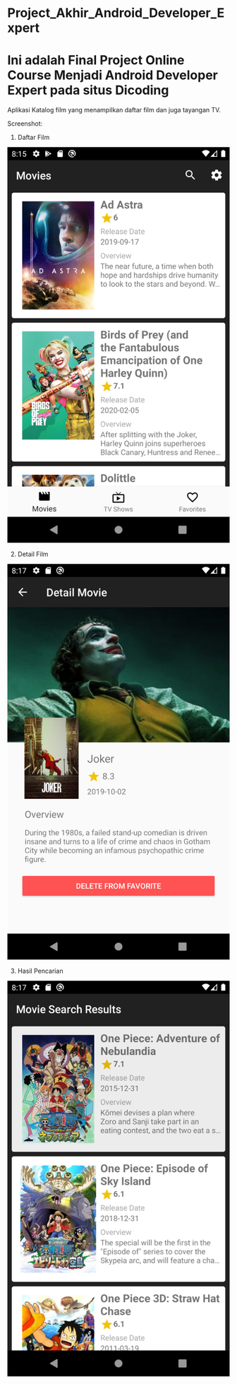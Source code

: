 # Project_Akhir_Android_Developer_Expert
# Ini adalah Final Project Online Course Menjadi Android Developer Expert pada situs Dicoding

Aplikasi Katalog film yang menampilkan daftar film dan juga tayangan TV.

Screenshot:

1. Daftar Film
<img src="Screenshots/movie_list.png">

2. Detail Film
<img src="Screenshots/detail_movie.png">

3. Hasil Pencarian
<img src="Screenshots/search.png">

